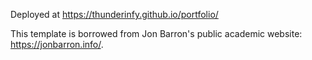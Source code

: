 Deployed at https://thunderinfy.github.io/portfolio/

This template is borrowed from Jon Barron's public academic website: https://jonbarron.info/. 
